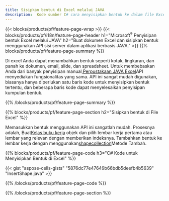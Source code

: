 ```yaml
---
title: Sisipkan bentuk di Excel melalui JAVA
description:  Kode sumber C# cara menyisipkan bentuk ke dalam file Excel Microsoft menggunakan JAVA Library.
---
```

{{< blocks/products/pf/feature-page-wrap >}}
{{< blocks/products/pf/i18n/feature-page-header h1="Microsoft<sup>&reg;</sup> Penyisipan bentuk Excel melalui JAVA" h2="Buat dokumen Excel dan sisipkan bentuk menggunakan API sisi server dalam aplikasi berbasis JAVA." >}}
{{% blocks/products/pf/feature-page-summary %}}

 Di excel Anda dapat menambahkan bentuk seperti kotak, lingkaran, dan panah ke dokumen, email, slide, dan spreadsheet. Untuk membebaskan Anda dari banyak penyisipan manual,[Perpustakaan JAVA Excel](https://releases.aspose.com/cells/java/)API menyediakan fungsionalitas yang sama. API ini sangat mudah digunakan, biasanya hanya diperlukan satu baris kode untuk menyisipkan bentuk tertentu, dan beberapa baris kode dapat menyelesaikan penyisipan kumpulan bentuk.

{{% /blocks/products/pf/feature-page-summary %}}

{{% blocks/products/pf/feature-page-section h2="Sisipkan bentuk di File Excel" %}}

 Memasukkan bentuk menggunakan API ini sangatlah mudah. Prosesnya adalah, Buat[Kelas buku kerja](https://reference.aspose.com/cells/java/com.aspose.cells/workbook/) objek dan pilih lembar kerja pertama atau lembar yang relevan dengan memberikan indeksnya. Tambahkan bentuk ke lembar kerja dengan menggunakan[shapecollection](https://reference.aspose.com/cells/java/com.aspose.cells/shapecollection/)Metode Tambah.

{{% blocks/products/pf/feature-page-code h3="C# Kode untuk Menyisipkan Bentuk di Excel" %}}

{{< gist "aspose-cells-gists" "5876dc77e47649b66bdb5deefb4b5639" "InsertShape.java" >}}

{{% /blocks/products/pf/feature-page-code %}}

{{% /blocks/products/pf/feature-page-section %}}
